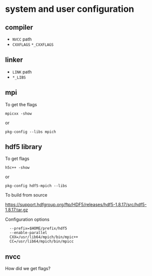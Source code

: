 # system and user configuration

## compiler

* `NVCC`   path
* `CXXFLAGS` `*_CXXFLAGS`

## linker

* `LINK`   path
* `*_LIBS`

## mpi

To get the flags

	mpicxx -show
or

	pkg-config --libs mpich

## hdf5 library

To get flags

	h5c++ -show

or

	pkg-config hdf5-mpich --libs

To build from source

https://support.hdfgroup.org/ftp/HDF5/releases/hdf5-1.8.17/src/hdf5-1.8.17.tar.gz

Configuration options

      --prefix=$HOME/prefix/hdf5 
	  --enable-parallel
	  CXX=/usr/lib64/mpich/bin/mpic++
	  CC=/usr/lib64/mpich/bin/mpicc

## nvcc

How did we get flags?

